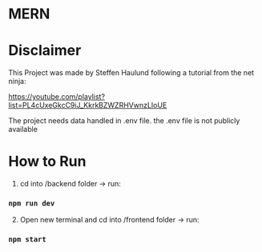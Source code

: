 # MERN

# Disclaimer
This Project was made by Steffen Haulund following a tutorial from the net ninja:

https://youtube.com/playlist?list=PL4cUxeGkcC9iJ_KkrkBZWZRHVwnzLIoUE

The project needs data handled in .env file. the .env file is not publicly available

# How to Run
1. cd into /backend folder -> run:
### `npm run dev`

2. Open new terminal and cd into /frontend folder -> run:
### `npm start`